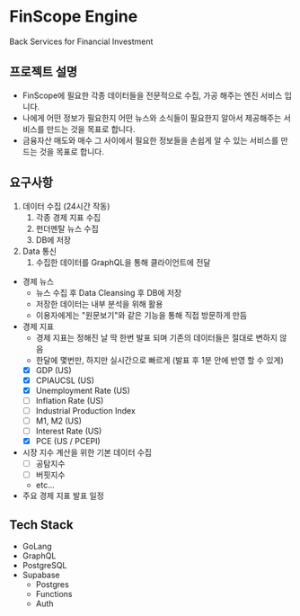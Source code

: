 # FinScope Engine
Back Services for Financial Investment

## 프로젝트 설명
* FinScope에 필요한 각종 데이터들을 전문적으로 수집, 가공 해주는 엔진 서비스 입니다.
* 나에게 어떤 정보가 필요한지 어떤 뉴스와 소식들이 필요한지 알아서 제공해주는 서비스를 만드는 것을 목표로 합니다.
* 금융자산 매도와 매수 그 사이에서 필요한 정보들을 손쉽게 알 수 있는 서비스를 만드는 것을 목표로 합니다.

## 요구사항

1. 데이터 수집 (24시간 작동)
    1. 각종 경제 지표 수집
    1. 펀더멘탈 뉴스 수집
    1. DB에 저장
1. Data 통신
    1. 수집한 데이터를 GraphQL을 통해 클라이언트에 전달

* 경제 뉴스
    * 뉴스 수집 후 Data Cleansing 후 DB에 저장
    * 저장한 데이터는 내부 분석을 위해 활용
    * 이용자에게는 "원문보기"와 같은 기능을 통해 직접 방문하게 만듬
* 경제 지표
    * 경제 지표는 정해진 날 딱 한번 발표 되며 기존의 데이터들은 절대로 변하지 않음
    * 한달에 몇번만, 하지만 실시간으로 빠르게 (발표 후 1분 안에 반영 할 수 있게)
    - [x] GDP (US)
    - [x] CPIAUCSL (US)
    - [x] Unemployment Rate (US)
    - [ ] Inflation Rate (US)
    - [ ] Industrial Production Index
    - [ ] M1, M2 (US)
    - [ ] Interest Rate (US)
    - [x] PCE (US / PCEPI)
* 시장 지수 계산을 위한 기본 데이터 수집
    - [ ] 공탐지수
    - [ ] 버핏지수
    * etc...
* 주요 경제 지표 발표 일정

## Tech Stack
* GoLang
* GraphQL
* PostgreSQL
* Supabase
    * Postgres
    * Functions
    * Auth